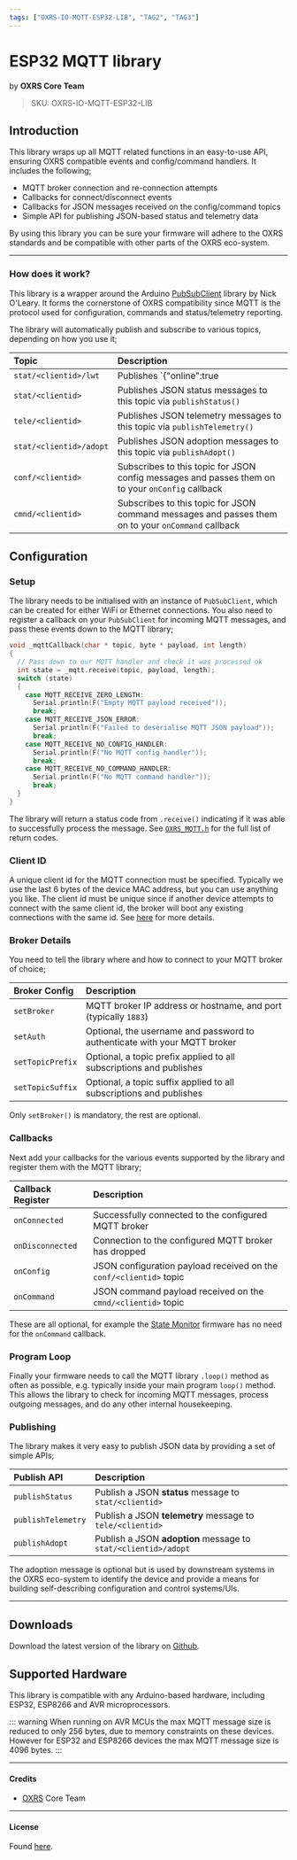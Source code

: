 ```yaml
---
tags: ["OXRS-IO-MQTT-ESP32-LIB", "TAG2", "TAG3"]
---
```

# ESP32 MQTT library
<p class="maker">by <b>OXRS Core Team</b></p>

> SKU: OXRS-IO-MQTT-ESP32-LIB

## Introduction
This library wraps up all MQTT related functions in an easy-to-use API, ensuring OXRS compatible events and config/command handlers. It includes the following;

- MQTT broker connection and re-connection attempts
- Callbacks for connect/disconnect events
- Callbacks for JSON messages received on the config/command topics
- Simple API for publishing JSON-based status and telemetry data

By using this library you can be sure your firmware will adhere to the OXRS standards and be compatible with other parts of the OXRS eco-system.

---

### How does it work?
This library is a wrapper around the Arduino [PubSubClient](https://github.com/knolleary/pubsubclient) library by Nick O'Leary. It forms the cornerstone of OXRS compatibility since MQTT is the protocol used for configuration, commands and status/telemetry reporting. 

The library will automatically publish and subscribe to various topics, depending on how you use it;

|Topic|Description|
|:----|:----------|
|`stat/<clientid>/lwt`|Publishes `{"online":true|false}` to this topic when connected/disconnected from the MQTT broker|
|`stat/<clientid>`|Publishes JSON status messages to this topic via `publishStatus()`|
|`tele/<clientid>`|Publishes JSON telemetry messages to this topic via `publishTelemetry()`|
|`stat/<clientid>/adopt`|Publishes JSON adoption messages to this topic via `publishAdopt()`|
|`conf/<clientid>`|Subscribes to this topic for JSON config messages and passes them on to your `onConfig` callback|
|`cmnd/<clientid>`|Subscribes to this topic for JSON command messages and passes them on to your `onCommand` callback|

## Configuration
### Setup
The library needs to be initialised with an instance of `PubSubClient`, which can be created for either WiFi or Ethernet connections. You also need to register a callback on your `PubSubClient` for incoming MQTT messages, and pass these events down to the MQTT library;

``` c
void _mqttCallback(char * topic, byte * payload, int length) 
{
  // Pass down to our MQTT handler and check it was processed ok
  int state = _mqtt.receive(topic, payload, length);
  switch (state)
  {
    case MQTT_RECEIVE_ZERO_LENGTH:
      Serial.println(F("Empty MQTT payload received"));
      break;
    case MQTT_RECEIVE_JSON_ERROR:
      Serial.println(F("Failed to deserialise MQTT JSON payload"));
      break;
    case MQTT_RECEIVE_NO_CONFIG_HANDLER:
      Serial.println(F("No MQTT config handler"));
      break;
    case MQTT_RECEIVE_NO_COMMAND_HANDLER:
      Serial.println(F("No MQTT command handler"));
      break;
  }
}
```

The library will return a status code from `.receive()` indicating if it was able to successfully process the message. See [`OXRS_MQTT.h`](https://github.com/OXRS-IO/OXRS-IO-MQTT-ESP32-LIB/blob/main/src/OXRS_MQTT.h) for the full list of return codes.

### Client ID
A unique client id for the MQTT connection must be specified. Typically we use the last 6 bytes of the device MAC address, but you can use anything you like. The client id must be unique since if another device attempts to connect with the same client id, the broker will boot any existing connections with the same id. See [here](https://www.cloudmqtt.com/blog/mqtt-what-is-client-id.html) for more details.

### Broker Details
You need to tell the library where and how to connect to your MQTT broker of choice;

|Broker Config|Description|
|:------------|:----------|
|`setBroker`|MQTT broker IP address or hostname, and port (typically `1883`)|
|`setAuth`|Optional, the username and password to authenticate with your MQTT broker|
|`setTopicPrefix`|Optional, a topic prefix applied to all subscriptions and publishes|
|`setTopicSuffix`|Optional, a topic suffix applied to all subscriptions and publishes|

Only `setBroker()` is mandatory, the rest are optional.

### Callbacks
Next add your callbacks for the various events supported by the library and register them with the MQTT library;

|Callback Register|Description|
|:----------------|:----------|
|`onConnected`|Successfully connected to the configured MQTT broker|
|`onDisconnected`|Connection to the configured MQTT broker has dropped|
|`onConfig`|JSON configuration payload received on the `conf/<clientid>` topic|
|`onCommand`|JSON command payload received on the `cmnd/<clientid>` topic|

These are all optional, for example the [State Monitor](/docs/firmware/state-monitor-esp32.html) firmware has no need for the `onCommand` callback.

### Program Loop
Finally your firmware needs to call the MQTT library `.loop()` method as often as possible, e.g. typically inside your main program `loop()` method. This allows the library to check for incoming MQTT messages, process outgoing messages, and do any other internal housekeeping.

### Publishing
The library makes it very easy to publish JSON data by providing a set of simple APIs;

|Publish API|Description|
|:----------|:----------|
|`publishStatus`|Publish a JSON **status** message to `stat/<clientid>`|
|`publishTelemetry`|Publish a JSON **telemetry** message to `tele/<clientid>`|
|`publishAdopt`|Publish a JSON **adoption** message to `stat/<clientid>/adopt`|

The adoption message is optional but is used by downstream systems in the OXRS eco-system to identify the device and provide a means for building self-describing configuration and control systems/UIs.

---

## Downloads
Download the latest version of the library on [Github](https://github.com/OXRS-IO/OXRS-IO-MQTT-ESP32-LIB).

## Supported Hardware
This library is compatible with any Arduino-based hardware, including ESP32, ESP8266 and AVR microprocessors.

::: warning
When running on AVR MCUs the max MQTT message size is reduced to only 256 bytes, due to memory constraints on these devices. However for ESP32 and ESP8266 devices the max MQTT message size is 4096 bytes.
:::

---

#### Credits
 - [OXRS](https://oxrs.io/) Core Team

---

#### License
Found [here](https://github.com/OXRS-IO/OXRS-IO-MQTT-ESP32-LIB/blob/main/LICENSE).
